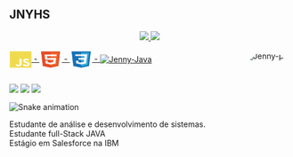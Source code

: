 ## JNYHS

  

<div align="center">
  <a href="https://github.com/jnyhs">
  <img height="140em" src="https://github-readme-stats.vercel.app/api?username=jnyhs&show_icons=true&theme=great-gatsby&include_all_commits=true&count_private=true"/>
  <img height="140em" src="https://github-readme-stats.vercel.app/api/top-langs/?username=jnyhs&layout=compact&langs_count=7&theme=great-gatsby"/>
</div>
<div style="display: inline_block"><br>
<img align="center" alt="Jenny-Js" height="30" width="40" src="https://raw.githubusercontent.com/devicons/devicon/master/icons/javascript/javascript-plain.svg"> -
  <img align="center" alt="Jenny-HTML" height="30" width="40" src="https://raw.githubusercontent.com/devicons/devicon/master/icons/html5/html5-original.svg"> -
  <img align="center" alt="Jenny-CSS" height="30" width="40" src="https://raw.githubusercontent.com/devicons/devicon/master/icons/css3/css3-original.svg"> -
  <img align="center" alt="Jenny-Java" height="30" width="40" src="https://cdn-icons-png.flaticon.com/512/226/226777.png"> 
  <img align="right" alt="Jenny-pic" height="150" style="border-radius:50px;" src="https://media.discordapp.net/attachments/976236972702044231/997865304011059372/download20220706105952.png?width=473&height=473">
</div>
  
  ##
 
<div> 
   <a href="https://instagram.com/jnnysantos" target="_blank"><img src="https://img.shields.io/badge/-Instagram-%23E4405F?style=for-the-badge&logo=instagram&logoColor=white" target="_blank"></a>
  <a href = "mailto:jennyhaner@gmail.com"><img src="https://img.shields.io/badge/-Gmail-%23333?style=for-the-badge&logo=gmail&logoColor=white" target="_blank"></a>
  <a href="https://www.linkedin.com/in/jenniferhsantos" target="_blank"><img src="https://img.shields.io/badge/-LinkedIn-%230077B5?style=for-the-badge&logo=linkedin&logoColor=white" target="_blank"></a> 
 
  ![Snake animation](https://github.com/jnyhs/jnyhs/blob/output/github-contribution-grid-snake.svg)
  
 Estudante de análise e desenvolvimento de sistemas. <br>
 Estudante full-Stack JAVA <br>
 Estágio em Salesforce na IBM<br>
</div>

